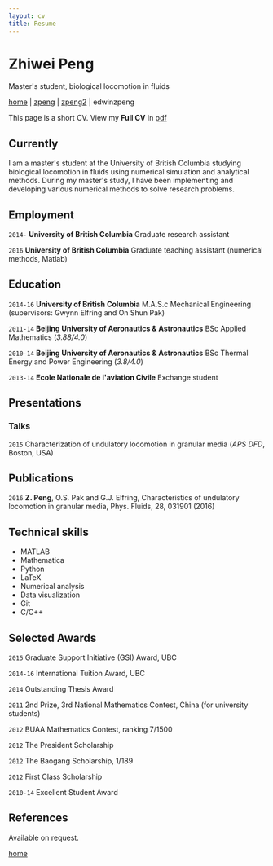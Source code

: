 ```yaml
---
layout: cv
title: Resume
---
```


# Zhiwei Peng
Master's student, biological locomotion in fluids

<div id="webaddress">
<i class="fa fa-home" aria-hidden="true"></i> <a href="http://zhiwei-peng.com">home</a>	
|
<i class="fa fa-linkedin-square" aria-hidden="true"></i> <a href="https://ca.linkedin.com/in/zhiweipeng">zpeng</a>
|
<i class="fa fa-github" aria-hidden="true"></i> <a href="http://github.com/zpeng2">zpeng2</a>
|
<i class="fa fa-weixin" aria-hidden="true"></i> <a>edwinzpeng</a>
</div>

This page is a short CV. View my __Full CV__ in [pdf](/assets/res.pdf)

## Currently

I am a master's student at the University of British Columbia studying biological locomotion in fluids using numerical simulation and analytical methods. During my master's study, I have been implementing and developing various numerical methods to solve research problems.


## Employment

`2014-` 
__University of British Columbia__ Graduate research assistant 

`2016`
__University of British Columbia__ Graduate teaching assistant (numerical methods, Matlab)

## Education

`2014-16`
__University of British Columbia__ M.A.S.c Mechanical Engineering (supervisors: Gwynn Elfring and On Shun Pak)

`2011-14`
__Beijing University of Aeronautics & Astronautics__ BSc Applied Mathematics (_3.88/4.0_)

`2010-14`
__Beijing University of Aeronautics & Astronautics__ BSc Thermal Energy and Power Engineering (_3.8/4.0_)

`2013-14`
__Ecole Nationale de l'aviation Civile__ Exchange student

## Presentations


### Talks

`2015`
Characterization of undulatory locomotion in granular media (_APS DFD_, Boston, USA)


<!-- Digital Economies 2014 conference (London, UK; declined) -->



## Publications

<!-- ### Journals -->


`2016`
__Z. Peng__, O.S. Pak and G.J. Elfring, Characteristics of undulatory locomotion in granular media, Phys. Fluids, 28, 031901 (2016)


## Technical skills

* MATLAB
* Mathematica
* Python
* LaTeX
* Numerical analysis
* Data visualization
* Git
* C/C++

<!--## Projects

### blog

I write a data science blog at [blm.io](http://blm.io) where I apply R and Python to open datasets and write-up the results. My posts have been featured by sites including FiveThirtyEight, BuzzFeed, AVclub, io9 and more, and also led to being an invited blogger at the Huffington Post. My original wordpress blog ([benjaminlmoore.wordpress.com](http://benjaminlmoore.wordpress.com)) has received around 150,000 total views from 180 countries.

### EdinbR
I co-founded a usergroup for the R programming language in Edinburgh called EdinbR. I help to organise our monthly meetings and built our website: [edinbr.org](http://edinbr.org). Our meetings attract 30-50 statisticians, data scientists and developers for talks and discussion about the R language and its applications. We're sponsored by Revolution Analytics and have an organisational github account at [github.com/EdinbR](https://github.com/EdinbR).

### datarea

I entered Imperial College's [Summer Data Challenge](https://www.imperial.ac.uk/data-science/education/summer-data-challenge/) competition, where entrants analysed a given dataset and then proposed a startup idea based on their results. I developed a modelling technique to select housing areas for investment and was awarded third place: 拢2,000 and startup support from Imperial Create Lab. My entry can be seen at [blm.io/datarea](http://blm.io/datarea) and the code is shared on my github account.-->

## Selected Awards

`2015`
Graduate Support Initiative (GSI) Award, UBC

`2014-16`
International Tuition Award, UBC

`2014`
Outstanding Thesis Award

`2011`
2nd Prize, 3rd National Mathematics Contest, China (for university students)

`2012`
BUAA Mathematics Contest, ranking 7/1500

`2012`
The President Scholarship

`2012`
The Baogang Scholarship, 1/189

`2012`
First Class Scholarship

`2010-14`
Excellent Student Award




## References

Available on request.

<div id="webaddress">
<i class="fa fa-home" aria-hidden="true"></i> <a href="http://zhiwei-peng.com">home</a>	
</div>

<!-- ### Footer

Last updated: May 2013 -->

